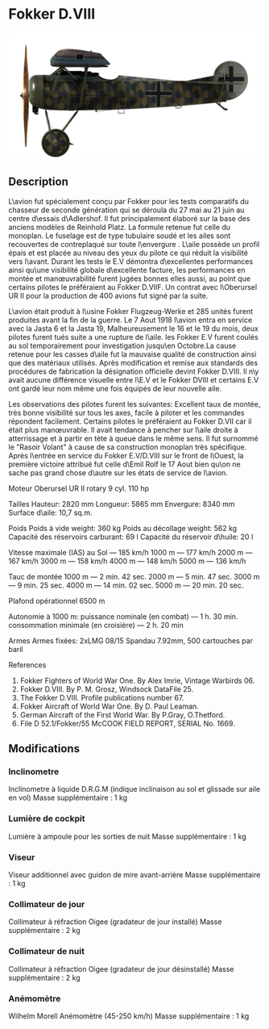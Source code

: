 # Fokker D.VIII

![fokkerd8](../images/fokkerd8.png)

## Description

L\avion fut spécialement conçu par Fokker pour les tests comparatifs du chasseur de seconde génération qui se déroula du 27 mai au 21 juin au centre d\essais d\Adlershof. Il fut principalement élaboré sur la base des anciens modèles de Reinhold Platz. La formule retenue fut celle du monoplan. Le fuselage est de type tubulaire soudé et les ailes sont recouvertes de contreplaqué sur toute l\envergure . L\aile possède un profil épais et est placée au niveau des yeux du pilote ce qui réduit la visibilité vers l\avant. Durant les tests le E.V démontra d\excellentes performances ainsi qu\une visibilité globale d\excellente facture, les performances en montée et manœuvrabilité furent jugées bonnes elles aussi, au point que certains pilotes le préféraient au Fokker D.VIIF. Un contrat avec l\Oberursel UR II pour la production de 400 avions fut signé par la suite.

L\avion était produit à l\usine Fokker Flugzeug-Werke et 285 unités furent produites avant la fin de la guerre. Le 7 Aout 1918 l\avion entra en service avec la Jasta 6 et la Jasta 19, Malheureusement le 16 et le 19 du mois, deux pilotes furent tués suite a une rupture de l\aile. les Fokker E.V furent coulés au sol temporairement pour investigation jusqu\en Octobre.La cause retenue pour les casses d\aile fut la mauvaise qualité de construction ainsi que des matériaux utilisés. Après modification et remise aux standards des procédures de fabrication la désignation officielle devint Fokker D.VIII. Il n\y avait aucune différence visuelle entre l\E.V et le Fokker DVIII et certains E.V ont gardé leur nom même une fois équipés de leur nouvelle aile.

Les observations des pilotes furent les suivantes: Excellent taux de montée, très bonne visibilité sur tous les axes, facile à piloter et les commandes répondent facilement. Certains pilotes le préféraient au Fokker D.VII car il était plus manœuvrable. Il avait tendance à pencher sur l\aile droite à atterrissage et à partir en tète à queue dans le même sens. Il fut surnommé le "Rasoir Volant" à cause de sa construction monoplan très spécifique. Après l\entrée en service du Fokker E.V/D.VIII sur le front de l\Ouest, la première victoire attribué fut celle d\Emil Rolf le 17 Aout bien qu\on ne sache pas grand chose d\autre sur les états de service de l\avion.


Moteur
Oberursel UR II rotary 9 cyl. 110 hp

Tailles
Hauteur: 2820 mm
Longueur: 5865 mm
Envergure: 8340 mm
Surface d\aile: 10,7 sq.m.

Poids
Poids à vide weight: 360 kg
Poids au décollage weight: 562 kg
Capacité des réservoirs carburant: 69 l
Capacité du réservoir d\huile: 20 l

Vitesse maximale (IAS)
au Sol — 185 km/h
1000 m — 177 km/h
2000 m — 167 km/h
3000 m — 158 km/h
4000 m — 148 km/h
5000 m — 136 km/h

Tauc de montée
1000 m — 2 min. 42 sec.
2000 m — 5 min. 47 sec.
3000 m — 9 min. 25 sec.
4000 m — 14 min. 02 sec.
5000 m — 20 min. 20 sec.

Plafond opérationnel 6500 m

Autonomie à 1000 m:
puissance nominale (en combat) — 1 h. 30 min.
consommation minimale (en croisière) — 2 h. 20 min

Armes
Armes fixées: 2xLMG 08/15 Spandau 7.92mm, 500 cartouches par baril

References
1) Fokker Fighters of World War One. By Alex Imrie, Vintage Warbirds 06.
2) Fokker D.VIII. By P. M. Grosz, Windsock DataFile 25.
3) The Fokker D.VIII. Profile publications number  67.
4) Fokker Aircraft of World War One. By D. Paul Leaman.
5) German Aircraft of the First World War. By P.Gray, O.Thetford.
6) File D 52.1/Fokker/55 McCOOK FIELD REPORT, SERIAL No. 1669.

## Modifications


### Inclinometre

Inclinometre à liquide D.R.G.M (indique inclinaison au sol et glissade sur aile en vol)
Masse supplémentaire : 1 kg


### Lumière de cockpit

Lumière à ampoule pour les sorties de nuit
Masse supplémentaire : 1 kg


### Viseur

Viseur additionnel avec guidon de mire avant-arrière
Masse supplémentaire : 1 kg


### Collimateur de jour

Collimateur à réfraction Oigee (gradateur de jour installé)
Masse supplémentaire : 2 kg


### Collimateur de nuit

Collimateur à réfraction Oigee (gradateur de jour désinstallé)
Masse supplémentaire : 2 kg


### Anémomètre

Wilhelm Morell Anémomètre (45-250 km/h)
Masse supplémentaire : 1 kg
